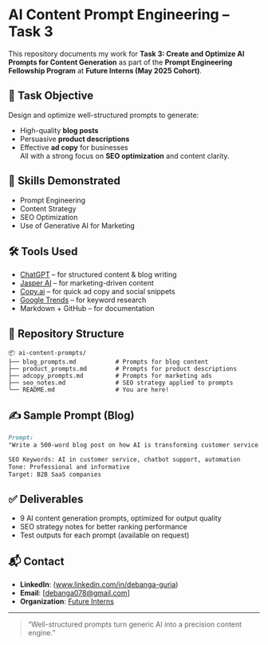 # AI Content Prompt Engineering – Task 3

This repository documents my work for **Task 3: Create and Optimize AI Prompts for Content Generation** as part of the **Prompt Engineering Fellowship Program** at **Future Interns (May 2025 Cohort)**.

## 📌 Task Objective

Design and optimize well-structured prompts to generate:
- High-quality **blog posts**
- Persuasive **product descriptions**
- Effective **ad copy** for businesses  
All with a strong focus on **SEO optimization** and content clarity.

## 🧠 Skills Demonstrated

- Prompt Engineering  
- Content Strategy  
- SEO Optimization  
- Use of Generative AI for Marketing

## 🛠 Tools Used

- [ChatGPT](https://chat.openai.com) – for structured content & blog writing  
- [Jasper AI](https://www.jasper.ai/) – for marketing-driven content  
- [Copy.ai](https://www.copy.ai/) – for quick ad copy and social snippets  
- [Google Trends](https://trends.google.com/) – for keyword research  
- Markdown + GitHub – for documentation

## 📁 Repository Structure

```
📦 ai-content-prompts/
├── blog_prompts.md           # Prompts for blog content
├── product_prompts.md        # Prompts for product descriptions
├── adcopy_prompts.md         # Prompts for marketing ads
├── seo_notes.md              # SEO strategy applied to prompts
└── README.md                 # You are here!
```

## ✍️ Sample Prompt (Blog)
```markdown
Prompt:  
"Write a 500-word blog post on how AI is transforming customer service. Include at least 3 examples and end with a CTA."

SEO Keywords: AI in customer service, chatbot support, automation
Tone: Professional and informative
Target: B2B SaaS companies
```

## ✅ Deliverables

- 9 AI content generation prompts, optimized for output quality
- SEO strategy notes for better ranking performance
- Test outputs for each prompt (available on request)

## 📬 Contact

- **LinkedIn**: (www.linkedin.com/in/debanga-guria)  
- **Email**: [debanga078@gmail.com]  
- **Organization**: [Future Interns](https://futureinterns.com)

---

> “Well-structured prompts turn generic AI into a precision content engine.”

